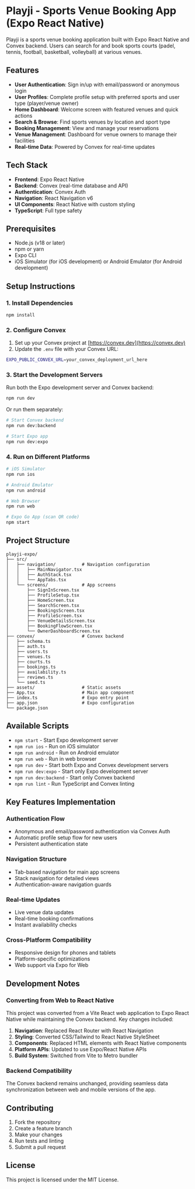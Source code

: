 # Playji - Sports Venue Booking App (Expo React Native)

Playji is a sports venue booking application built with Expo React Native and Convex backend. Users can search for and book sports courts (padel, tennis, football, basketball, volleyball) at various venues.

## Features

- **User Authentication**: Sign in/up with email/password or anonymous login
- **User Profiles**: Complete profile setup with preferred sports and user type (player/venue owner)
- **Home Dashboard**: Welcome screen with featured venues and quick actions
- **Search & Browse**: Find sports venues by location and sport type
- **Booking Management**: View and manage your reservations
- **Venue Management**: Dashboard for venue owners to manage their facilities
- **Real-time Data**: Powered by Convex for real-time updates

## Tech Stack

- **Frontend**: Expo React Native
- **Backend**: Convex (real-time database and API)
- **Authentication**: Convex Auth
- **Navigation**: React Navigation v6
- **UI Components**: React Native with custom styling
- **TypeScript**: Full type safety

## Prerequisites

- Node.js (v18 or later)
- npm or yarn
- Expo CLI
- iOS Simulator (for iOS development) or Android Emulator (for Android development)

## Setup Instructions

### 1. Install Dependencies

```bash
npm install
```

### 2. Configure Convex

1. Set up your Convex project at [https://convex.dev](https://convex.dev)
2. Update the `.env` file with your Convex URL:

```bash
EXPO_PUBLIC_CONVEX_URL=your_convex_deployment_url_here
```

### 3. Start the Development Servers

Run both the Expo development server and Convex backend:

```bash
npm run dev
```

Or run them separately:

```bash
# Start Convex backend
npm run dev:backend

# Start Expo app
npm run dev:expo
```

### 4. Run on Different Platforms

```bash
# iOS Simulator
npm run ios

# Android Emulator
npm run android

# Web Browser
npm run web

# Expo Go App (scan QR code)
npm start
```

## Project Structure

```
playji-expo/
├── src/
│   ├── navigation/          # Navigation configuration
│   │   ├── MainNavigator.tsx
│   │   ├── AuthStack.tsx
│   │   └── AppTabs.tsx
│   └── screens/             # App screens
│       ├── SignInScreen.tsx
│       ├── ProfileSetup.tsx
│       ├── HomeScreen.tsx
│       ├── SearchScreen.tsx
│       ├── BookingsScreen.tsx
│       ├── ProfileScreen.tsx
│       ├── VenueDetailsScreen.tsx
│       ├── BookingFlowScreen.tsx
│       └── OwnerDashboardScreen.tsx
├── convex/                  # Convex backend
│   ├── schema.ts
│   ├── auth.ts
│   ├── users.ts
│   ├── venues.ts
│   ├── courts.ts
│   ├── bookings.ts
│   ├── availability.ts
│   ├── reviews.ts
│   └── seed.ts
├── assets/                  # Static assets
├── App.tsx                  # Main app component
├── index.ts                 # Expo entry point
├── app.json                 # Expo configuration
└── package.json
```

## Available Scripts

- `npm start` - Start Expo development server
- `npm run ios` - Run on iOS simulator
- `npm run android` - Run on Android emulator
- `npm run web` - Run in web browser
- `npm run dev` - Start both Expo and Convex development servers
- `npm run dev:expo` - Start only Expo development server
- `npm run dev:backend` - Start only Convex backend
- `npm run lint` - Run TypeScript and Convex linting

## Key Features Implementation

### Authentication Flow
- Anonymous and email/password authentication via Convex Auth
- Automatic profile setup flow for new users
- Persistent authentication state

### Navigation Structure
- Tab-based navigation for main app screens
- Stack navigation for detailed views
- Authentication-aware navigation guards

### Real-time Updates
- Live venue data updates
- Real-time booking confirmations
- Instant availability checks

### Cross-Platform Compatibility
- Responsive design for phones and tablets
- Platform-specific optimizations
- Web support via Expo for Web

## Development Notes

### Converting from Web to React Native

This project was converted from a Vite React web application to Expo React Native while maintaining the Convex backend. Key changes included:

1. **Navigation**: Replaced React Router with React Navigation
2. **Styling**: Converted CSS/Tailwind to React Native StyleSheet
3. **Components**: Replaced HTML elements with React Native components
4. **Platform APIs**: Updated to use Expo/React Native APIs
5. **Build System**: Switched from Vite to Metro bundler

### Backend Compatibility

The Convex backend remains unchanged, providing seamless data synchronization between web and mobile versions of the app.

## Contributing

1. Fork the repository
2. Create a feature branch
3. Make your changes
4. Run tests and linting
5. Submit a pull request

## License

This project is licensed under the MIT License.
